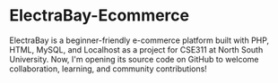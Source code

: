 # ElectraBay-Ecommerce
ElectraBay is a beginner-friendly e-commerce platform built with PHP, HTML, MySQL, and Localhost as a project for CSE311 at North South University. Now, I'm opening its source code on GitHub to welcome collaboration, learning, and community contributions!
